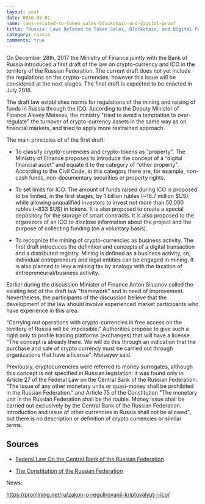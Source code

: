 ```yaml
---
layout: post
date: 0016-08-01
name: laws-related-to-token-sales-blockchain-and-digital-proof
title: "Russia: Laws Related to Token Sales, Blockchain, and Digital Proof"
category: russia
comments: true
---
```



On December 28th, 2017 the Ministry of Finance jointly with the Bank of Russia introduced a first draft of the law on crypto-currency and ICO in the territory of the Russian Federation. The current draft does not yet include the regulations on the crypto-currencies, however this issue will be considered at the next stages. The final draft is expected to be enacted in July 2018.  


The draft law establishes norms for regulations of the mining and raising of funds in Russia through the ICO. According to the Deputy Minister of Finance Alexey Moiseev, the ministry "tried to avoid a temptation to over-regulate" the turnover of crypto-currency assets in the same way as on financial markets, and tried to apply more restrained approach.

The main principles of of the first draft:

  - To classify crypto-currencies and crypto-tokens as "property". The Ministry of Finance proposes to introduce the concept of a “digital financial asset” and equate it to the category of "other property". According to the Civil Code, in this category there are, for example, non-cash funds, non-documentary securities or property rights.

  - To set limits for ICO. The amount of funds raised during ICO is proposed to be limited, in the first stages, by 1 billion rubles (~16.7 million $US), while allowing unqualified investors to invest not more than 50,000 rubles (~833 $US) in tokens. It is also proposed to create a special depository for the storage of smart contracts. It is also proposed to the organizers of an ICO to disclose information about the project and the purpose of collecting funding (on a voluntary basis).
  
  - To recognize the mining of crypto-currencies as business activity. The first draft introduces the definition and concepts of a digital transaction and a distributed registry. Mining is defined as a business activity, so, individual entrepreneurs and legal entities can be engaged in mining. It is also planned to levy a mining tax by analogy with the taxation of entrepreneurial/business activity.

Earlier during the discussion Minister of Finance Anton Siluanov called the existing text of the draft law "framework" and in need of improvement. Nevertheless, the participants of the discussion believe that the development of the law should involve experienced market participants who have experience in this area. 

“Carrying out operations with crypto-currencies in free access on the territory of Russia will be impossible.” Authorities propose to give such a right only to profile trading platforms (exchanges) that will have a license. "The concept is already there. We will do this through an indication that the purchase and sale of crypto currency must be carried out through organizations that have a license". Moiseyev said.
 
Previously, cryptocurrencies were referred to money surrogates, although this concept is not specified in Russian legislation: it was found only in Article 27 of the Federal Law on the Central Bank of the Russian Federation: "The issue of any other monetary units or quasi-money shall be prohibited in the Russian Federation." and Article 75 of the Constitution "The monetary unit in the Russian Federation shall be the rouble. Money issue shall be carried out exclusively by the Central Bank of the Russian Federation. Introduction and issue of other currencies in Russia shall not be allowed", but there is no description or definition of crypto currencies or similar terms.

## Sources

  - [Federal Law On the Central Bank of the Russian Federation](https://www.cbr.ru/eng/today/status_functions/law_cb_e.pdf)
  
  - [The Constitution of the Russian Federation](http://www.constitution.ru/en/10003000-04.htm)
  
  News: 
  
https://promining.net/ru/zakon-o-regulirovanii-kriptovalyut-i-ico/
